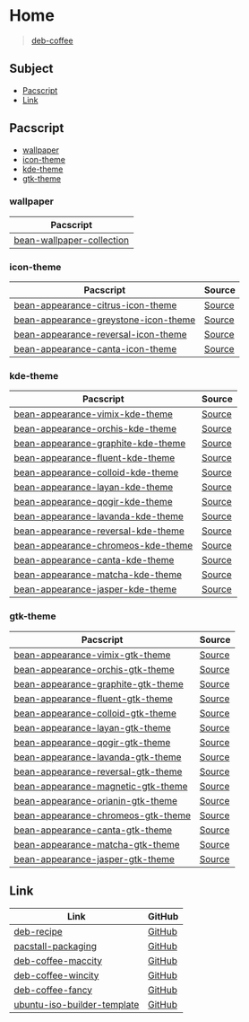 

# Home

> [deb-coffee](https://github.com/samwhelp/deb-coffee)




## Subject

* [Pacscript](#pacscript)
* [Link](#link)




## Pacscript

* [wallpaper](#wallpaper)
* [icon-theme](#icon-theme)
* [kde-theme](#kde-theme)
* [gtk-theme](#gtk-theme)




### wallpaper

| Pacscript |
| --------- |
| [bean-wallpaper-collection](https://github.com/samwhelp/deb-coffee/blob/main/packages/bean-wallpaper-collection/bean-wallpaper-collection.pacscript) |


### icon-theme

| Pacscript | Source |
| --------- | ------ |
| [bean-appearance-citrus-icon-theme](https://github.com/samwhelp/deb-coffee/blob/main/packages/bean-appearance-citrus-icon-theme/bean-appearance-citrus-icon-theme.pacscript) | [Source](https://github.com/yeyushengfan258/Citrus-icon-theme) |
| [bean-appearance-greystone-icon-theme](https://github.com/samwhelp/deb-coffee/blob/main/packages/bean-appearance-greystone-icon-theme/bean-appearance-greystone-icon-theme.pacscript) | [Source](https://github.com/SethStormR/GreyStone) |
| [bean-appearance-reversal-icon-theme](https://github.com/samwhelp/deb-coffee/blob/main/packages/bean-appearance-reversal-icon-theme/bean-appearance-reversal-icon-theme.pacscript) | [Source](https://github.com/yeyushengfan258/Reversal-icon-theme) |
| [bean-appearance-canta-icon-theme](https://github.com/samwhelp/deb-coffee/blob/main/packages/bean-appearance-canta-icon-theme/bean-appearance-canta-icon-theme.pacscript) | [Source](https://github.com/vinceliuice/Canta-theme/tree/master/icons) |


### kde-theme

| Pacscript | Source |
| --------- | ------ |
| [bean-appearance-vimix-kde-theme](https://github.com/samwhelp/deb-coffee/blob/main/packages/bean-appearance-vimix-kde-theme/bean-appearance-vimix-kde-theme.pacscript) | [Source](https://github.com/vinceliuice/Vimix-kde) |
| [bean-appearance-orchis-kde-theme](https://github.com/samwhelp/deb-coffee/blob/main/packages/bean-appearance-orchis-kde-theme/bean-appearance-orchis-kde-theme.pacscript) | [Source](https://github.com/vinceliuice/Orchis-kde) |
| [bean-appearance-graphite-kde-theme](https://github.com/samwhelp/deb-coffee/blob/main/packages/bean-appearance-graphite-kde-theme/bean-appearance-graphite-kde-theme.pacscript) | [Source](https://github.com/vinceliuice/Graphite-kde-theme) |
| [bean-appearance-fluent-kde-theme](https://github.com/samwhelp/deb-coffee/blob/main/packages/bean-appearance-fluent-kde-theme/bean-appearance-fluent-kde-theme.pacscript) | [Source](https://github.com/vinceliuice/Fluent-kde) |
| [bean-appearance-colloid-kde-theme](https://github.com/samwhelp/deb-coffee/blob/main/packages/bean-appearance-colloid-kde-theme/bean-appearance-colloid-kde-theme.pacscript) | [Source](https://github.com/vinceliuice/Colloid-kde) |
| [bean-appearance-layan-kde-theme](https://github.com/samwhelp/deb-coffee/blob/main/packages/bean-appearance-layan-kde-theme/bean-appearance-layan-kde-theme.pacscript) | [Source](https://github.com/vinceliuice/Layan-kde) |
| [bean-appearance-qogir-kde-theme](https://github.com/samwhelp/deb-coffee/blob/main/packages/bean-appearance-qogir-kde-theme/bean-appearance-qogir-kde-theme.pacscript) | [Source](https://github.com/vinceliuice/Qogir-kde) |
| [bean-appearance-lavanda-kde-theme](https://github.com/samwhelp/deb-coffee/blob/main/packages/bean-appearance-lavanda-kde-theme/bean-appearance-lavanda-kde-theme.pacscript) | [Source](https://github.com/vinceliuice/Lavanda-kde) |
| [bean-appearance-reversal-kde-theme](https://github.com/samwhelp/deb-coffee/blob/main/packages/bean-appearance-reversal-kde-theme/bean-appearance-reversal-kde-theme.pacscript) | [Source](https://github.com/yeyushengfan258/Reversal-kde) |
| [bean-appearance-chromeos-kde-theme](https://github.com/samwhelp/deb-coffee/blob/main/packages/bean-appearance-chromeos-kde-theme/bean-appearance-chromeos-kde-theme.pacscript) | [Source](hhttps://github.com/vinceliuice/ChromeOS-kde) |
| [bean-appearance-canta-kde-theme](https://github.com/samwhelp/deb-coffee/blob/main/packages/bean-appearance-canta-kde-theme/bean-appearance-canta-kde-theme.pacscript) | [Source](https://github.com/vinceliuice/Canta-kde) |
| [bean-appearance-matcha-kde-theme](https://github.com/samwhelp/deb-coffee/blob/main/packages/bean-appearance-matcha-kde-theme/bean-appearance-matcha-kde-theme.pacscript) | [Source](https://github.com/vinceliuice/Matcha-kde) |
| [bean-appearance-jasper-kde-theme](https://github.com/samwhelp/deb-coffee/blob/main/packages/bean-appearance-jasper-kde-theme/bean-appearance-jasper-kde-theme.pacscript) | [Source](https://github.com/vinceliuice/Jasper-kde) |


### gtk-theme

| Pacscript | Source |
| --------- | ------ |
| [bean-appearance-vimix-gtk-theme](https://github.com/samwhelp/deb-coffee/blob/main/packages/bean-appearance-vimix-gtk-theme/bean-appearance-vimix-gtk-theme.pacscript) | [Source](https://github.com/vinceliuice/Vimix-gtk-themes) |
| [bean-appearance-orchis-gtk-theme](https://github.com/samwhelp/deb-coffee/blob/main/packages/bean-appearance-orchis-gtk-theme/bean-appearance-orchis-gtk-theme.pacscript) | [Source](https://github.com/vinceliuice/Orchis-theme) |
| [bean-appearance-graphite-gtk-theme](https://github.com/samwhelp/deb-coffee/blob/main/packages/bean-appearance-graphite-gtk-theme/bean-appearance-graphite-gtk-theme.pacscript) | [Source](https://github.com/vinceliuice/Graphite-gtk-theme) |
| [bean-appearance-fluent-gtk-theme](https://github.com/samwhelp/deb-coffee/blob/main/packages/bean-appearance-fluent-gtk-theme/bean-appearance-fluent-gtk-theme.pacscript) | [Source](https://github.com/vinceliuice/Fluent-gtk-theme) |
| [bean-appearance-colloid-gtk-theme](https://github.com/samwhelp/deb-coffee/blob/main/packages/bean-appearance-colloid-gtk-theme/bean-appearance-colloid-gtk-theme.pacscript) | [Source](https://github.com/vinceliuice/Colloid-gtk-theme) |
| [bean-appearance-layan-gtk-theme](https://github.com/samwhelp/deb-coffee/blob/main/packages/bean-appearance-layan-gtk-theme/bean-appearance-layan-gtk-theme.pacscript) | [Source](https://github.com/vinceliuice/Layan-gtk-theme) |
| [bean-appearance-qogir-gtk-theme](https://github.com/samwhelp/deb-coffee/blob/main/packages/bean-appearance-qogir-gtk-theme/bean-appearance-qogir-gtk-theme.pacscript) | [Source](https://github.com/vinceliuice/Qogir-theme) |
| [bean-appearance-lavanda-gtk-theme](https://github.com/samwhelp/deb-coffee/blob/main/packages/bean-appearance-lavanda-gtk-theme/bean-appearance-lavanda-gtk-theme.pacscript) | [Source](https://github.com/vinceliuice/Lavanda-gtk-theme) |
| [bean-appearance-reversal-gtk-theme](https://github.com/samwhelp/deb-coffee/blob/main/packages/bean-appearance-reversal-gtk-theme/bean-appearance-reversal-gtk-theme.pacscript) | [Source](https://github.com/yeyushengfan258/Reversal-gtk-theme) |
| [bean-appearance-magnetic-gtk-theme](https://github.com/samwhelp/deb-coffee/blob/main/packages/bean-appearance-magnetic-gtk-theme/bean-appearance-magnetic-gtk-theme.pacscript) | [Source](https://github.com/vinceliuice/Magnetic-gtk-theme) |
| [bean-appearance-orianin-gtk-theme](https://github.com/samwhelp/deb-coffee/blob/main/packages/bean-appearance-orianin-gtk-theme/bean-appearance-orianin-gtk-theme.pacscript) | [Source](https://github.com/vinceliuice/Orianin-gtk-theme) |
| [bean-appearance-chromeos-gtk-theme](https://github.com/samwhelp/deb-coffee/blob/main/packages/bean-appearance-chromeos-gtk-theme/bean-appearance-chromeos-gtk-theme.pacscript) | [Source](https://github.com/vinceliuice/ChromeOS-theme) |
| [bean-appearance-canta-gtk-theme](https://github.com/samwhelp/deb-coffee/blob/main/packages/bean-appearance-canta-gtk-theme/bean-appearance-canta-gtk-theme.pacscript) | [Source](https://github.com/vinceliuice/Canta-theme) |
| [bean-appearance-matcha-gtk-theme](https://github.com/samwhelp/deb-coffee/blob/main/packages/bean-appearance-matcha-gtk-theme/bean-appearance-matcha-gtk-theme.pacscript) | [Source](https://github.com/vinceliuice/Matcha-gtk-theme) |
| [bean-appearance-jasper-gtk-theme](https://github.com/samwhelp/deb-coffee/blob/main/packages/bean-appearance-jasper-gtk-theme/bean-appearance-jasper-gtk-theme.pacscript) | [Source](https://github.com/vinceliuice/Jasper-gtk-theme) |




## Link

| Link | GitHub |
| ---- | ------ |
| [deb-recipe](https://samwhelp.github.io/deb-recipe/) | [GitHub](https://github.com/samwhelp/deb-recipe) |
| [pacstall-packaging](https://samwhelp.github.io/deb-recipe/) | [GitHub](https://github.com/samwhelp/pacstall-packaging) |
| [deb-coffee-maccity](https://samwhelp.github.io/deb-coffee-maccity/) | [GitHub](https://github.com/samwhelp/deb-coffee-maccity) |
| [deb-coffee-wincity](https://samwhelp.github.io/deb-coffee-wincity/) | [GitHub](https://github.com/samwhelp/deb-coffee-wincity) |
| [deb-coffee-fancy](https://samwhelp.github.io/deb-coffee-fancy/) | [GitHub](https://github.com/samwhelp/deb-coffee-fancy) |
| [ubuntu-iso-builder-template](https://samwhelp.github.io/ubuntu-iso-builder-template/) | [GitHub](https://github.com/samwhelp/ubuntu-iso-builder-template) |
